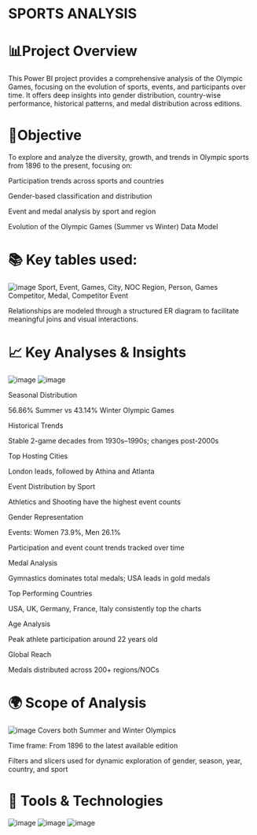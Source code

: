 # SPORTS ANALYSIS
# 📊Project Overview
This Power BI project provides a comprehensive analysis of the Olympic Games, focusing on the evolution of sports, events, and participants over time. It offers deep insights into gender distribution, country-wise performance, historical patterns, and medal distribution across editions.

# 🎯Objective
To explore and analyze the diversity, growth, and trends in Olympic sports from 1896 to the present, focusing on:

Participation trends across sports and countries

Gender-based classification and distribution

Event and medal analysis by sport and region

Evolution of the Olympic Games (Summer vs Winter) Data Model

# 📚 Key tables used:
![image](https://github.com/user-attachments/assets/8f7a02f3-bc41-45f7-b569-2deaaa6a1ce5)
Sport, Event, Games, City, NOC Region, Person, Games Competitor, Medal, Competitor Event

Relationships are modeled through a structured ER diagram to facilitate meaningful joins and visual interactions.

# 📈 Key Analyses & Insights
![image](https://github.com/user-attachments/assets/ca6c5d67-8376-44e0-87d7-05d400f6b821)
![image](https://github.com/user-attachments/assets/3230c38e-393d-4ca6-9a5c-6709452837ab)

Seasonal Distribution

56.86% Summer vs 43.14% Winter Olympic Games

Historical Trends

Stable 2-game decades from 1930s–1990s; changes post-2000s

Top Hosting Cities

London leads, followed by Athina and Atlanta

Event Distribution by Sport

Athletics and Shooting have the highest event counts

Gender Representation

Events: Women 73.9%, Men 26.1%

Participation and event count trends tracked over time

Medal Analysis

Gymnastics dominates total medals; USA leads in gold medals

Top Performing Countries

USA, UK, Germany, France, Italy consistently top the charts

Age Analysis

Peak athlete participation around 22 years old

Global Reach

Medals distributed across 200+ regions/NOCs

# 🌍 Scope of Analysis
![image](https://github.com/user-attachments/assets/665811ca-eb77-4764-94e6-8ccfe74e340d)
Covers both Summer and Winter Olympics

Time frame: From 1896 to the latest available edition

Filters and slicers used for dynamic exploration of gender, season, year, country, and sport

# 🧰 Tools & Technologies
![image](https://github.com/user-attachments/assets/abd63d75-65a4-4c4b-bc41-bdfe2aecc911)
![image](https://github.com/user-attachments/assets/f534149c-00b2-4554-b931-2afee3a8cd9a)
![image](https://github.com/user-attachments/assets/b42fbf36-515b-4bb2-9bb4-5d6d41f34612)



